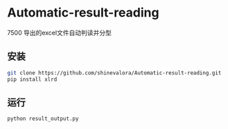 # Automatic-result-reading
7500  导出的excel文件自动判读并分型


## 安装
```bash
git clone https://github.com/shinevalora/Automatic-result-reading.git
pip install xlrd
```

## 运行
```bash
python result_output.py
```
